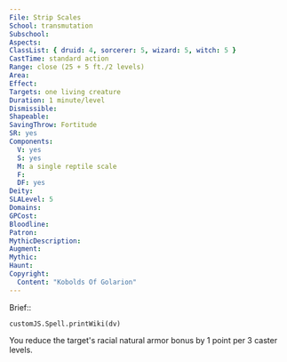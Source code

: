 ```yaml
---
File: Strip Scales
School: transmutation
Subschool: 
Aspects: 
ClassList: { druid: 4, sorcerer: 5, wizard: 5, witch: 5 }
CastTime: standard action
Range: close (25 + 5 ft./2 levels)
Area: 
Effect: 
Targets: one living creature
Duration: 1 minute/level
Dismissible: 
Shapeable: 
SavingThrow: Fortitude
SR: yes
Components:
  V: yes
  S: yes
  M: a single reptile scale
  F: 
  DF: yes
Deity: 
SLALevel: 5
Domains: 
GPCost: 
Bloodline: 
Patron: 
MythicDescription: 
Augment: 
Mythic: 
Haunt: 
Copyright:
  Content: "Kobolds Of Golarion"
---
```

Brief:: 

```dataviewjs
customJS.Spell.printWiki(dv)
```

You reduce the target's racial natural armor bonus by 1 point per 3 caster levels.
